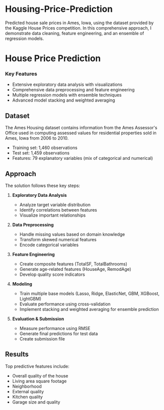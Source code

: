 # Housing-Price-Prediction
Predicted house sale prices in Ames, Iowa, using the dataset provided by the Kaggle House Prices competition. In this comprehensive approach, I demonstrate data cleaning, feature engineering, and an ensemble of regression models.

# House Price Prediction



### Key Features

- Extensive exploratory data analysis with visualizations
- Comprehensive data preprocessing and feature engineering
- Multiple regression models with ensemble techniques
- Advanced model stacking and weighted averaging

## Dataset

The Ames Housing dataset contains information from the Ames Assessor's Office used in computing assessed values for residential properties sold in Ames, Iowa from 2006 to 2010.

- Training set: 1,460 observations
- Test set: 1,459 observations
- Features: 79 explanatory variables (mix of categorical and numerical)



## Approach

The solution follows these key steps:

1. **Exploratory Data Analysis**
   - Analyze target variable distribution
   - Identify correlations between features
   - Visualize important relationships

2. **Data Preprocessing**
   - Handle missing values based on domain knowledge
   - Transform skewed numerical features
   - Encode categorical variables

3. **Feature Engineering**
   - Create composite features (TotalSF, TotalBathrooms)
   - Generate age-related features (HouseAge, RemodAge)
   - Develop quality score indicators

4. **Modeling**
   - Train multiple base models (Lasso, Ridge, ElasticNet, GBM, XGBoost, LightGBM)
   - Evaluate performance using cross-validation
   - Implement stacking and weighted averaging for ensemble prediction

5. **Evaluation & Submission**
   - Measure performance using RMSE
   - Generate final predictions for test data
   - Create submission file

## Results

Top predictive features include:
- Overall quality of the house
- Living area square footage
- Neighborhood
- External quality
- Kitchen quality
- Garage size and quality

